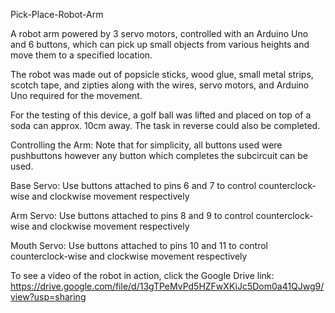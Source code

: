 Pick-Place-Robot-Arm

  A robot arm powered by 3 servo motors, controlled with an Arduino Uno and 6 buttons, which can pick up small objects from various heights and move them to a specified location.
  
  The robot was made out of popsicle sticks, wood glue, small metal strips, scotch tape, and zipties along with the wires, servo motors, and Arduino Uno required for the movement.
  
  For the testing of this device, a golf ball was lifted and placed on top of a soda can approx. 10cm away. The task in reverse could also be completed. 

Controlling the Arm:
  Note that for simplicity, all buttons used were pushbuttons however any button which completes the subcircuit can be used.
  
  Base Servo: Use buttons attached to pins 6 and 7 to control counterclock-wise and clockwise movement respectively
  
  Arm Servo: Use buttons attached to pins 8 and 9 to control counterclock-wise and clockwise movement respectively
  
  Mouth Servo: Use buttons attached to pins 10 and 11 to control counterclock-wise and clockwise movement respectively
  
To see a video of the robot in action, click the Google Drive link:
  https://drive.google.com/file/d/13gTPeMvPd5HZFwXKiJc5Dom0a41QJwg9/view?usp=sharing
